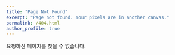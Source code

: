 ```yaml
---
title: "Page Not Found"
excerpt: "Page not found. Your pixels are in another canvas."
permalink: /404.html
author_profile: true
---
```


요청하신 페이지를 찾을 수 없습니다.




<script src="https://linkhelp.clients.google.com/tbproxy/lh/wm/fixurl.js">
</script>
